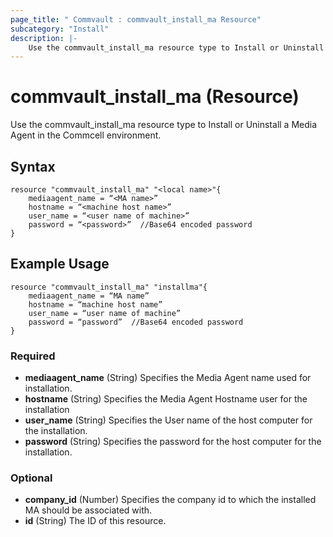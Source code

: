 ```yaml
---
page_title: " Commvault : commvault_install_ma Resource"
subcategory: "Install"
description: |-
    Use the commvault_install_ma resource type to Install or Uninstall a Media Agent in the Commcell environment.
---
```


# commvault_install_ma (Resource)

Use the commvault_install_ma resource type to Install or Uninstall a Media Agent in the Commcell environment.

## Syntax

```
resource "commvault_install_ma" "<local name>"{
	mediaagent_name = “<MA name>”
	hostname = “<machine host name>”
	user_name = “<user name of machine>”
	password = “<password>”  //Base64 encoded password
}
```

## Example Usage

```
resource "commvault_install_ma" "installma"{
	mediaagent_name = “MA name”
	hostname = “machine host name”
	user_name = “user name of machine”
	password = “password”  //Base64 encoded password
}

```

### Required

- **mediaagent_name** (String) Specifies the Media Agent name used for installation.
- **hostname** (String) Specifies the Media Agent Hostname user for the installation
- **user_name** (String) Specifies the User name of the host computer for the installation.
- **password** (String) Specifies the password for the host computer for the installation.

### Optional

- **company_id** (Number) Specifies the company id to which the installed MA should be associated with.
- **id** (String) The ID of this resource.


